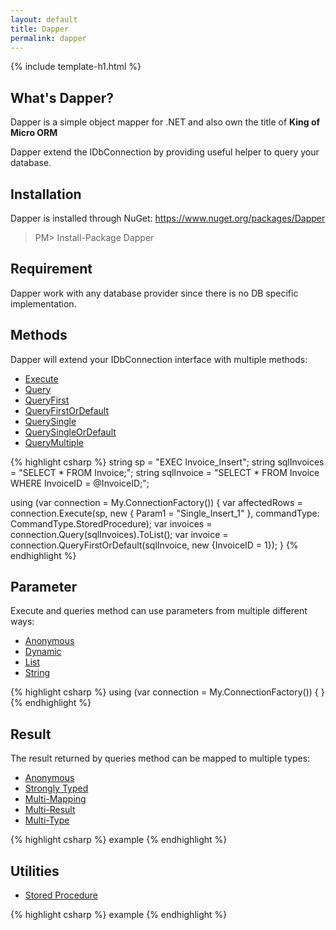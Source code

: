```yaml
---
layout: default
title: Dapper 
permalink: dapper
---
```


{% include template-h1.html %}

## What's Dapper?
Dapper is a simple object mapper for .NET and also own the title of **King of Micro ORM**

Dapper extend the IDbConnection by providing useful helper to query your database.

## Installation
Dapper is installed through NuGet: <a href="https://www.nuget.org/packages/Dapper" target="_blank">https://www.nuget.org/packages/Dapper</a>

> PM> Install-Package Dapper

## Requirement
Dapper work with any database provider since there is no DB specific implementation.

## Methods
Dapper will extend your IDbConnection interface with multiple methods:

- [Execute](/execute)
- [Query](/query)
- [QueryFirst](/queryfirst)
- [QueryFirstOrDefault](/queryfirstordefault)
- [QuerySingle](/querysingle)
- [QuerySingleOrDefault](/querysingleordefault)
- [QueryMultiple](/querymultiple)

{% highlight csharp %}
string sp = "EXEC Invoice_Insert";
string sqlInvoices = "SELECT * FROM Invoice;";
string sqlInvoice = "SELECT * FROM Invoice WHERE InvoiceID = @InvoiceID;";

using (var connection = My.ConnectionFactory())
{
	var affectedRows = connection.Execute(sp, new { Param1 = "Single_Insert_1" }, commandType: CommandType.StoredProcedure);
	var invoices = connection.Query<Invoice>(sqlInvoices).ToList();
	var invoice = connection.QueryFirstOrDefault(sqlInvoice, new {InvoiceID = 1});
}
{% endhighlight %}

## Parameter
Execute and queries method can use parameters from multiple different ways:

- [Anonymous](/parameter-anonymous)
- [Dynamic](/parameter-dynamic)
- [List](/parameter-list)
- [String](/parameter-string)

{% highlight csharp %}
using (var connection = My.ConnectionFactory())
{
}
{% endhighlight %}

## Result
The result returned by queries method can be mapped to multiple types:

- [Anonymous](/result-anonymous)
- [Strongly Typed](/result-strongly-typed)
- [Multi-Mapping](/result-multi-mapping)
- [Multi-Result](/result-multi-result)
- [Multi-Type](/result-multi-type)

{% highlight csharp %}
example
{% endhighlight %}

## Utilities

- [Stored Procedure](stored-procedure)

{% highlight csharp %}
example
{% endhighlight %}
